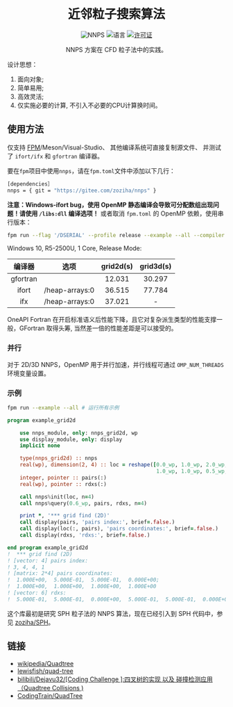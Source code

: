<div align='center'>

# 近邻粒子搜索算法

![NNPS](https://img.shields.io/badge/NNPS-v1.3.0-blueviolet)
![语言](https://img.shields.io/badge/-Fortran-734f96?logo=fortran&logoColor=white)
[![许可证](https://img.shields.io/badge/License-MIT-pink)](LICENSE)

NNPS 方案在 CFD 粒子法中的实践。

</div>

设计思想：
1. 面向对象;
2. 简单易用;
3. 高效灵活;
4. 仅实施必要的计算, 不引入不必要的CPU计算换时间。

## 使用方法

仅支持 [FPM]((https://github.com/fortran-lang/fpm))/Meson/Visual-Studio、
其他编译系统可直接复制源文件、
并测试了 `ifort/ifx` 和 `gfortran` 编译器。

要在`fpm`项目中使用`nnps`，请在`fpm.toml`文件中添加以下几行：

```sh
[dependencies］
nnps = { git = "https://gitee.com/zoziha/nnps" }
```

**注意：Windows-ifort bug，使用 OpenMP 静态编译会导致可分配数组出现问题！请使用 `/libs:dll` 编译选项！**
或者取消 `fpm.toml` 的 OpenMP 依赖，使用串行版本：
```sh
fpm run --flag '/DSERIAL' --profile release --example --all --compiler ifort
```

Windows 10, R5-2500U, 1 Core, Release Mode:

|编译器|选项|grid2d(s)|grid3d(s)|
|:-:|:-:|:-:|:-:|
|gfortran||12.031|30.297|
|ifort|/heap-arrays:0|36.515|77.784|
|ifx|/heap-arrays:0|37.021|-|

OneAPI Fortran 在开启标准语义后性能下降，且它对复杂派生类型的性能支撑一般，GFortran 取得头筹, 当然差一倍的性能差距是可以接受的。

### 并行

对于 2D/3D NNPS，OpenMP 用于并行加速，并行线程可通过 `OMP_NUM_THREADS` 环境变量设置。

### 示例

```sh
fpm run --example --all # 运行所有示例
```

```fortran
program example_grid2d

    use nnps_module, only: nnps_grid2d, wp
    use display_module, only: display
    implicit none

    type(nnps_grid2d) :: nnps
    real(wp), dimension(2, 4) :: loc = reshape([0.0_wp, 1.0_wp, 2.0_wp, 1.5_wp, &
                                                1.0_wp, 1.0_wp, 0.5_wp, 1.0_wp], [2, 4])
    integer, pointer :: pairs(:)
    real(wp), pointer :: rdxs(:)

    call nnps%init(loc, n=4)
    call nnps%query(0.6_wp, pairs, rdxs, n=4)

    print *, '*** grid find (2D)'
    call display(pairs, 'pairs index:', brief=.false.)
    call display(loc(:, pairs), 'pairs coordinates:', brief=.false.)
    call display(rdxs, 'rdxs:', brief=.false.)

end program example_grid2d
!  *** grid find (2D)
! [vector: 4] pairs index:
! 3, 4, 4, 1
! [matrix: 2*4] pairs coordinates:
!  1.000E+00,  5.000E-01,  5.000E-01,  0.000E+00;
!  1.000E+00,  1.000E+00,  1.000E+00,  1.000E+00
! [vector: 6] rdxs:
!  5.000E-01,  5.000E-01,  0.000E+00,  5.000E-01,  5.000E-01,  0.000E+00
```

这个库最初是研究 SPH 粒子法的 NNPS 算法，现在已经引入到 SPH 代码中，参见 [zoziha/SPH](https://github.com/zoziha/SPH)。

## 链接

+ [wikipedia/Quadtree](https://en.wikipedia.org/wiki/Quadtree)
+ [lewisfish/quad-tree](https://github.com/lewisfish/quad-trees)
+ [bilibili/Dejavu32/[Coding Challenge ]:四叉树的实现 以及 碰撞检测应用（Quadtree Collisions )](https://www.bilibili.com/video/BV1ub411S7N5?spm_id_from=333.999.0.0)
+ [CodingTrain/QuadTree](https://github.com/CodingTrain/QuadTree)